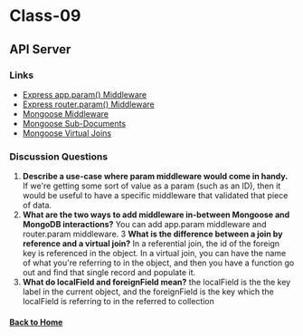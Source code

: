 # Class-09
## API Server


### Links
- [Express app.param() Middleware](https://expressjs.com/en/api.html#app.param)
- [Express router.param() Middleware](https://expressjs.com/en/api.html#router.param)
- [Mongoose Middleware](https://mongoosejs.com/docs/middleware.html)
- [Mongoose Sub-Documents](https://mongoosejs.com/docs/subdocs.html)
- [Mongoose Virtual Joins](https://mongoosejs.com/docs/populate.html#populate-virtuals)


### Discussion Questions
1. **Describe a use-case where param middleware would come in handy.** If we're getting some sort of value as a param (such as an ID), then it would be useful to have a specific middleware that validated that piece of data.
2. **What are the two ways to add middleware in-between Mongoose and MongoDB interactions?** You can add app.param middleware and router.param middleware.
3 **What is the difference between a join by reference and a virtual join?** In a referential join, the id of the foreign key is referenced in the object. In a virtual join, you can have the name of what you're referring to in the object, and then you have a function go out and find that single record and populate it.
4. **What do localField and foreignField mean?** the localField is the the key label in the current object, and the foreignField is the key which the localField is referring to in the referred to collection


#### [Back to Home](README.md)